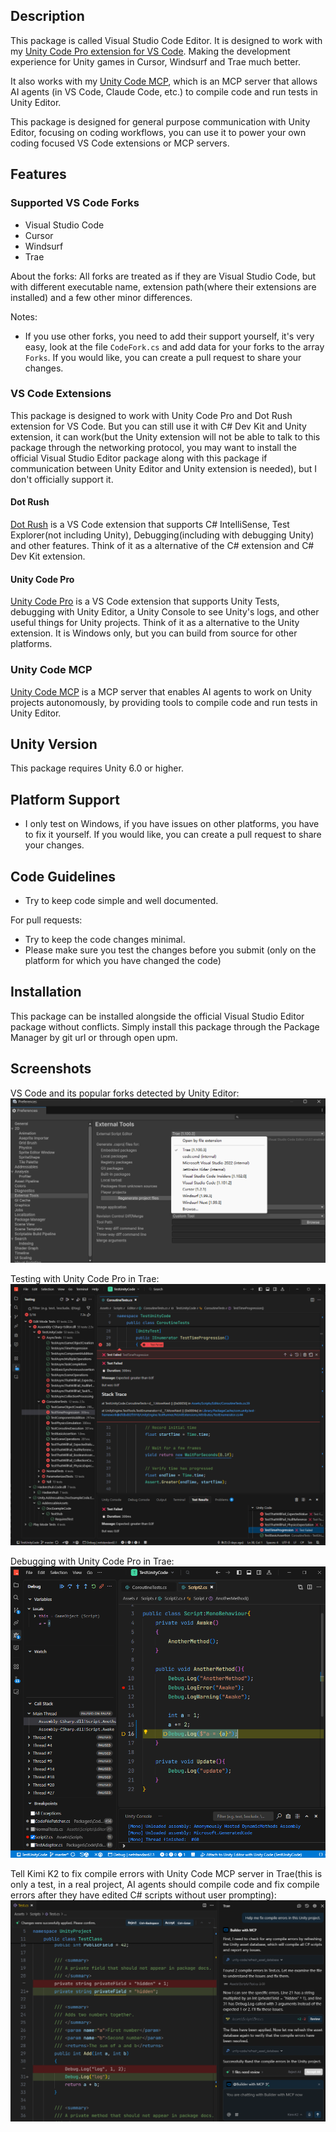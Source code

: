 ## Description
This package is called Visual Studio Code Editor. It is designed to work with my [Unity Code Pro extension for VS Code](https://github.com/hackerzhuli/unity-code). Making the development experience for Unity games in Cursor, Windsurf and Trae much better.

It also works with my [Unity Code MCP](https://github.com/hackerzhuli/unity_code_mcp), which is an MCP server that allows AI agents (in VS Code, Claude Code, etc.) to compile code and run tests in Unity Editor.

This package is designed for general purpose communication with Unity Editor, focusing on coding workflows, you can use it to power your own coding focused VS Code extensions or MCP servers.

## Features

### Supported VS Code Forks
- Visual Studio Code
- Cursor
- Windsurf
- Trae

About the forks:
All forks are treated as if they are Visual Studio Code, but with different executable name, extension path(where their extensions are installed) and a few other minor differences.

Notes:
- If you use other forks, you need to add their support yourself, it's very easy, look at the file `CodeFork.cs` and add data for your forks to the array `Forks`. If you would like, you can create a pull request to share your changes.

### VS Code Extensions
This package is designed to work with Unity Code Pro and Dot Rush extension for VS Code. But you can still use it with C# Dev Kit and Unity extension, it can work(but the Unity extension will not be able to talk to this package through the networking protocol, you may want to install the official Visual Studio Editor package along with this package if communication between Unity Editor and Unity extension is needed), but I don't officially support it.

#### Dot Rush
[Dot Rush](https://github.com/JaneySprings/DotRush) is a VS Code extension that supports C# IntelliSense, Test Explorer(not including Unity), Debugging(including with debugging Unity) and other features. Think of it as a alternative of the C# extension and C# Dev Kit extension.

#### Unity Code Pro
[Unity Code Pro](https://github.com/hackerzhuli/unity-code) is a VS Code extension that supports Unity Tests, debugging with Unity Editor, a Unity Console to see Unity's logs, and other useful things for Unity projects. Think of it as a alternative to the Unity extension. It is Windows only, but you can build from source for other platforms.

### Unity Code MCP
[Unity Code MCP](https://github.com/hackerzhuli/unity_code_mcp) is a MCP server that enables AI agents to work on Unity projects autonomously, by providing tools to compile code and run tests in Unity Editor.

## Unity Version
This package requires Unity 6.0 or higher.

## Platform Support
- I only test on Windows, if you have issues on other platforms, you have to fix it yourself. If you would like, you can create a pull request to share your changes.

## Code Guidelines
- Try to keep code simple and well documented.

For pull requests:
- Try to keep the code changes minimal.
- Please make sure you test the changes before you submit (only on the platform for which you have changed the code)

## Installation
This package can be installed alongside the official Visual Studio Editor package without conflicts. Simply install this package through the Package Manager by git url or through open upm.

## Screenshots
VS Code and its popular forks detected by Unity Editor:
![image](./Images/Discover%20VS%20Code%20and%20forks.png)

Testing with Unity Code Pro in Trae:
![image](./Images/Run%20Unity%20Tests%20In%20Trae.png)

Debugging with Unity Code Pro in Trae:
![image](./Images/Debug%20in%20Trae.png)

Tell Kimi K2 to fix compile errors with Unity Code MCP server in Trae(this is only a test, in a real project, AI agents should compile code and fix compile errors after they have edited C# scripts without user prompting):
![image](./Images/mcp_fix_compile_errors.webp)
